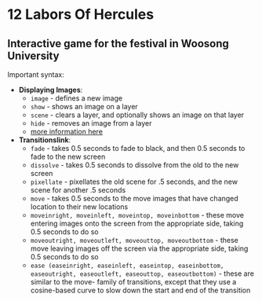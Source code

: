 # 12 Labors Of Hercules
## Interactive game for the festival in Woosong University
Important syntax:
- **Displaying Images**:
  - `image` - defines a new image
  - `show` - shows an image on a layer
  - `scene` - clears a layer, and optionally shows an image on that layer
  - `hide` - removes an image from a layer
  - [more information here](https://www.renpy.org/doc/html/displaying_images.html)
- **Transitionslink**:
  - `fade` - takes 0.5 seconds to fade to black, and then 0.5 seconds to fade to the new screen
  -  `dissolve` - takes 0.5 seconds to dissolve from the old to the new screen
  -  `pixellate` - pixellates the old scene for .5 seconds, and the new scene for another .5 seconds
  -  `move` - takes 0.5 seconds to the move images that have changed location to their new locations
  -  `moveinright, moveinleft, moveintop, moveinbottom` - these move entering images onto the screen from the appropriate side, taking 0.5 seconds to do so
  -  `moveoutright, moveoutleft, moveouttop, moveoutbottom` - these move leaving images off the screen via the appropriate side, taking 0.5 seconds to do so
  -  `ease (easeinright, easeinleft, easeintop, easeinbottom, easeoutright, easeoutleft, easeouttop, easeoutbottom)` - these are similar to the move- family of transitions, except that they use a cosine-based curve to slow down the start and end of the transition
